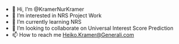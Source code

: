 - 👋 Hi, I’m @KramerNurKramer
- 👀 I’m interested in NRS Project Work
- 🌱 I’m currently learning NRS
- 💞️ I’m looking to collaborate on Universal Interest Score Prediction
- 📫 How to reach me Heiko.Kramer@Generali.com

<!---
KramerNurKramer/KramerNurKramer is a ✨ special ✨ repository because its `README.md` (this file) appears on your GitHub profile.
You can click the Preview link to take a look at your changes.
--->
